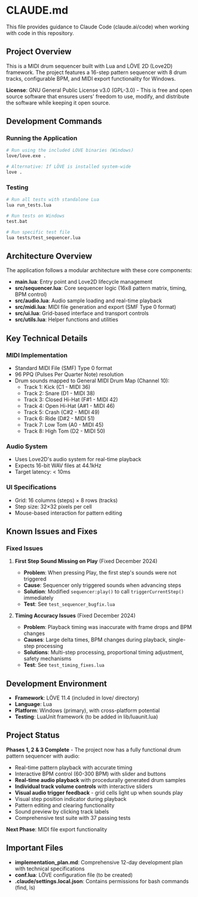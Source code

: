 # CLAUDE.md

This file provides guidance to Claude Code (claude.ai/code) when working with code in this repository.

## Project Overview

This is a MIDI drum sequencer built with Lua and LÖVE 2D (Love2D) framework. The project features a 16-step pattern sequencer with 8 drum tracks, configurable BPM, and MIDI export functionality for Windows.

**License**: GNU General Public License v3.0 (GPL-3.0) - This is free and open source software that ensures users' freedom to use, modify, and distribute the software while keeping it open source.

## Development Commands

### Running the Application
```bash
# Run using the included LÖVE binaries (Windows)
love/love.exe .

# Alternative: If LÖVE is installed system-wide
love .
```

### Testing
```bash
# Run all tests with standalone Lua
lua run_tests.lua

# Run tests on Windows
test.bat

# Run specific test file
lua tests/test_sequencer.lua
```

## Architecture Overview

The application follows a modular architecture with these core components:

- **main.lua**: Entry point and Love2D lifecycle management
- **src/sequencer.lua**: Core sequencer logic (16x8 pattern matrix, timing, BPM control)
- **src/audio.lua**: Audio sample loading and real-time playback
- **src/midi.lua**: MIDI file generation and export (SMF Type 0 format)
- **src/ui.lua**: Grid-based interface and transport controls
- **src/utils.lua**: Helper functions and utilities

## Key Technical Details

### MIDI Implementation
- Standard MIDI File (SMF) Type 0 format
- 96 PPQ (Pulses Per Quarter Note) resolution
- Drum sounds mapped to General MIDI Drum Map (Channel 10):
  - Track 1: Kick (C1 - MIDI 36)
  - Track 2: Snare (D1 - MIDI 38)
  - Track 3: Closed Hi-Hat (F#1 - MIDI 42)
  - Track 4: Open Hi-Hat (A#1 - MIDI 46)
  - Track 5: Crash (C#2 - MIDI 49)
  - Track 6: Ride (D#2 - MIDI 51)
  - Track 7: Low Tom (A0 - MIDI 45)
  - Track 8: High Tom (D2 - MIDI 50)

### Audio System
- Uses Love2D's audio system for real-time playback
- Expects 16-bit WAV files at 44.1kHz
- Target latency: < 10ms

### UI Specifications
- Grid: 16 columns (steps) × 8 rows (tracks)
- Step size: 32×32 pixels per cell
- Mouse-based interaction for pattern editing

## Known Issues and Fixes

### Fixed Issues
1. **First Step Sound Missing on Play** (Fixed December 2024)
   - **Problem**: When pressing Play, the first step's sounds were not triggered
   - **Cause**: Sequencer only triggered sounds when advancing steps
   - **Solution**: Modified `sequencer:play()` to call `triggerCurrentStep()` immediately
   - **Test**: See `test_sequencer_bugfix.lua`

2. **Timing Accuracy Issues** (Fixed December 2024)
   - **Problem**: Playback timing was inaccurate with frame drops and BPM changes
   - **Causes**: Large delta times, BPM changes during playback, single-step processing
   - **Solutions**: Multi-step processing, proportional timing adjustment, safety mechanisms
   - **Test**: See `test_timing_fixes.lua`

## Development Environment

- **Framework**: LÖVE 11.4 (included in love/ directory)
- **Language**: Lua
- **Platform**: Windows (primary), with cross-platform potential
- **Testing**: LuaUnit framework (to be added in lib/luaunit.lua)

## Project Status

**Phases 1, 2 & 3 Complete** - The project now has a fully functional drum pattern sequencer with audio:
- Real-time pattern playback with accurate timing
- Interactive BPM control (60-300 BPM) with slider and buttons
- **Real-time audio playback** with procedurally generated drum samples
- **Individual track volume controls** with interactive sliders
- **Visual audio trigger feedback** - grid cells light up when sounds play
- Visual step position indicator during playback
- Pattern editing and clearing functionality
- Sound preview by clicking track labels
- Comprehensive test suite with 37 passing tests

**Next Phase**: MIDI file export functionality

## Important Files

- **implementation_plan.md**: Comprehensive 12-day development plan with technical specifications
- **conf.lua**: LÖVE configuration file (to be created)
- **.claude/settings.local.json**: Contains permissions for bash commands (find, ls)